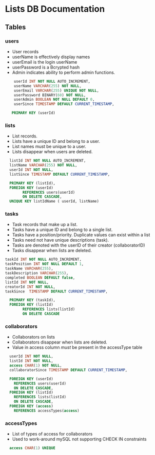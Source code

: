 # Lists DB Documentation

## Tables

### users
- User records
- userName is effectively display names
- userEmail is the login userName
- userPassword is a Bcrypted hash
- Admin indicates ability to perform admin functions.
```sql
    userId INT NOT NULL AUTO_INCREMENT,
    userName VARCHAR(255) NOT NULL,
    userEmail VARCHAR(255) UNIQUE NOT NULL,
    userPassword BINARY(60) NOT NULL,
    userAdmin BOOLEAN NOT NULL DEFAULT 0,
    userSince TIMESTAMP DEFAULT CURRENT_TIMESTAMP,

   PRIMARY KEY (userId)
```

### lists
- List records.
- Lists have a unique ID and belong to a user.
- List names must be unique to a user.
- Lists disappear when users are deleted.
````sql
  listId INT NOT NULL AUTO_INCREMENT,
  listName VARCHAR(255) NOT NULL,
  userId INT NOT NULL,
  listSince TIMESTAMP DEFAULT CURRENT_TIMESTAMP,

  PRIMARY KEY (listId),
  FOREIGN KEY (userId)
        REFERENCES users(userId)
        ON DELETE CASCADE,
  UNIQUE KEY listIdName ( userId, listName)
````

### tasks
- Task records that make up a list.
- Tasks have a unique ID and belong to a single list.
- Tasks have a position/priority. Duplicate values can exist within a list
- Tasks need not have unique descriptions (task).
- Tasks are denoted with the userID of their creator (collaboratorID)
- Tasks disappear when lists are deleted.
````sql
taskId INT NOT NULL AUTO_INCREMENT,
taskPosition INT NOT NULL DEFAULT 1,
taskName VARCHAR(255),
taskDescription VARCHAR(255),
completed BOOLEAN DEFAULT false,
listId INT NOT NULL,
creatorId INT NOT NULL,
taskSince  TIMESTAMP DEFAULT CURRENT_TIMESTAMP,

  PRIMARY KEY (taskId),
  FOREIGN KEY (listId)
        REFERENCES lists(listId)
        ON DELETE CASCADE
````

### collaborators
- Collaborators on lists
- Collaborators disappear when lists are deleted.
- Value in access column *must* be present in the accessType table
````sql
  userId INT NOT NULL,
  listId INT NOT NULL,
  access CHAR(1) NOT NULL,
  collaboratorSince TIMESTAMP DEFAULT CURRENT_TIMESTAMP,

  FOREIGN KEY (userId)
    REFERENCES users(userId)
    ON DELETE CASCADE,
  FOREIGN KEY (listId)
    REFERENCES lists(listId)
    ON DELETE CASCADE,
  FOREIGN KEY (access)
    REFERENCES accessTypes(access)
````

### accessTypes
- List of types of access for collaborators
- Used to work-around mySQL not supporting CHECK IN constraints
````sql
  access CHAR(1) UNIQUE
````
